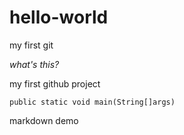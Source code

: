 # hello-world

my first git

*what's this?*

my first github project

`public static void main(String[]args)`

markdown demo
